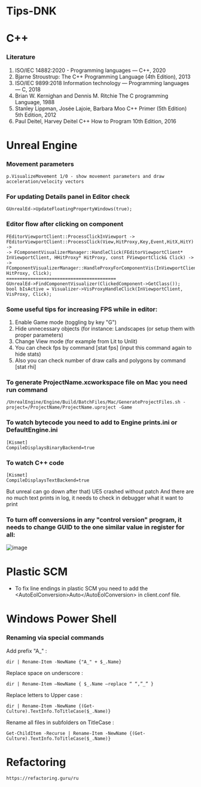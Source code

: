 # Tips-DNK

# C++
### Literature

1. ISO/IEC 14882:2020 - Programming languages — C++, 2020
2. Bjarne Stroustrup: The C++ Programming Language (4th Edition), 2013
3. ISO/IEC 9899:2018 Information technology — Programming languages — C, 2018
4. Brian W. Kernighan and Dennis M. Ritchie The C programming Language, 1988
5. Stanley Lippman, Josée Lajoie, Barbara Moo C++ Primer (5th Edition) 5th Edition, 2012
6. Paul Deitel, Harvey Deitel C++ How to Program 10th Edition, 2016


# Unreal Engine

### Movement parameters
```
p.VisualizeMovement 1/0 - show movement parameters and draw acceleration/velocity vectors
```

### For updating Details panel in Editor check
```
GUnrealEd->UpdateFloatingPropertyWindows(true); 
```

### Editor flow after clicking on component
```
FEditorViewportClient::ProcessClickInViewport -> FEditorViewportClient::ProcessClick(View,HitProxy,Key,Event,HitX,HitY) ->
-> FComponentVisualizerManager::HandleClick(FEditorViewportClient* InViewportClient, HHitProxy* HitProxy, const FViewportClick& Click) ->
-> FComponentVisualizerManager::HandleProxyForComponentVis(InViewportClient, HitProxy, Click);
=========================================
GUnrealEd->FindComponentVisualizer(ClickedComponent->GetClass());
bool bIsActive = Visualizer->VisProxyHandleClick(InViewportClient, VisProxy, Click);
```

### Some useful tips for increasing FPS while in editor:

1. Enable Game mode (toggling by key "G")
2. Hide unnecessary objects (for instance: Landscapes (or setup them with proper parameters)
3. Change View mode (for example from Lit to Unlit)
4. You can check fps by command [stat fps] (input this command again to hide stats)
5. Also you can check number of draw calls and polygons by command [stat rhi]

### To generate ProjectName.xcworkspace file on Mac you need run command
```
/UnrealEngine/Engine/Build/BatchFiles/Mac/GenerateProjectFiles.sh -project=/ProjectName/ProjectName.uproject -Game
```

### To watch bytecode you need to add to Engine prints.ini or DefaultEngine.ini
```
[Kismet]
CompileDisplaysBinaryBackend=true
```

### To watch C++ code 
```
[Kismet]
CompileDisplaysTextBackend=true
```

But unreal can go down after that) UE5 crashed without patch
And there are no much text prints in log, it needs to check in debugger what it want to print


### To turn off conversions in any "control version" program, it needs to change GUID to the one similar value in register for all:
![image](https://user-images.githubusercontent.com/14108292/154050415-724f22a9-745f-4e0c-b269-c389515725f3.png)



# Plastic SCM

 - To fix line endings in plastic SCM you need to add the \<AutoEolConversion\>Auto\</AutoEolConversion\> in client.conf file.

# Windows Power Shell

### Renaming via special commands

Add prefix "A_" :
```
dir | Rename-Item -NewName {"A_" + $_.Name} 
```

Replace space on underscore : 
```
dir | Rename-Item –NewName { $_.Name –replace “ “,”_” }
```

Replace letters to Upper case : 
```
dir | Rename-Item -NewName {(Get-Culture).TextInfo.ToTitleCase($_.Name)} 
```

Rename all files in subfolders on TitleCase : 
```
Get-ChildItem -Recurse | Rename-Item -NewName {(Get-Culture).TextInfo.ToTitleCase($_.Name)}
```



# Refactoring 

``` https://refactoring.guru/ru ```


